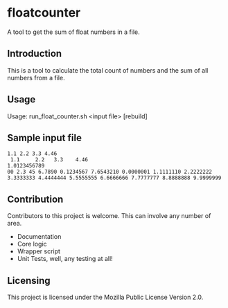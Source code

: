 # floatcounter
A tool to get the sum of float numbers in a file.

## Introduction
This is a tool to calculate the total count of numbers and the sum of all numbers from a file.

## Usage
Usage: run_float_counter.sh \<input file\> [rebuild]

## Sample input file
```
1.1 2.2 3.3 4.46
 1.1     2.2   3.3    4.46
1.0123456789
00 2.3 45 6.7890 0.1234567 7.6543210 0.0000001 1.1111110 2.2222222 3.3333333 4.4444444 5.5555555 6.6666666 7.7777777 8.8888888 9.9999999
```

## Contribution
Contributors to this project is welcome. This can involve any number of area.
- Documentation
- Core logic
- Wrapper script
- Unit Tests, well, any testing at all!

## Licensing
This project is licensed under the Mozilla Public License Version 2.0.
